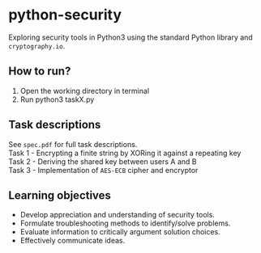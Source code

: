 # python-security
Exploring security tools in Python3 using the standard Python library and `cryptography.io`.

## How to run?
1. Open the working directory in terminal
2. Run python3 taskX.py

## Task descriptions
See `spec.pdf` for full task descriptions.</br>
Task 1 - Encrypting a finite string by XORing it against a repeating key</br>
Task 2 - Deriving the shared key between users A and B</br>
Task 3 - Implementation of `AES-ECB` cipher and encryptor</br>

## Learning objectives
- Develop appreciation and understanding of security tools.
- Formulate troubleshooting methods to identify/solve problems.
- Evaluate information to critically argument solution choices.
- Effectively communicate ideas.
